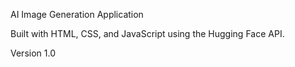 AI Image Generation Application

Built with HTML, CSS, and JavaScript using the Hugging Face API.

Version 1.0

